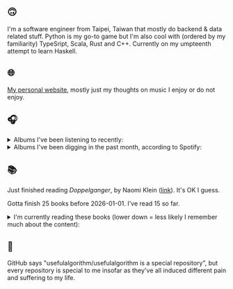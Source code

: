 ## 🙃

I'm a software engineer from Taipei, Taiwan that mostly do backend & data related stuff. Python is my go-to game but I'm also cool with (ordered by my familiarity) TypeSript, Scala, Rust and C++. Currently on my umpteenth attempt to learn Haskell.

## 🌐

[My personal website](https://usefulalgorithm.github.io/), mostly just my thoughts on music I enjoy or do not enjoy.

## 🎧

<details>
<summary>Albums I've been listening to recently:</summary>

- _Kesto (234.48:4)_, by Pan Sonic
- _Wide Awake_, by Mechatok
- _A Danger to Ourselves_, by Lucrecia Dalt

</details>

<details>
<summary>Albums I've been digging in the past month, according to Spotify:</summary>

- _Sortilège_, by Preservation, Gabe 'Nandez
- _Aysan_, by Kourosh Kanani
- _wishful thinking_, by Duval Timothy
- _Black Noise_, by Quinton Barnes
- _Friend_, by james K
- _Cleaning Out The Empty Administration Building_, by R.J.F.
- _Today, I Wrote Nothing_, by billy woods
- _Easy Lover_, by Martin Miller
- _Instant Holograms On Metal Film_, by Stereolab
- _HUMAN ERROR CLUB_, by HUMAN ERROR CLUB
- _CRUX_, by Al Wootton
- _Crack the Skye_, by Mastodon
- _private music_, by Deftones
- _God Does Like Ugly (Preluxe Edition)_, by JID
- _The Maiden_, by The Sound Of Animals Fighting
- _Wide Awake_, by Mechatok

</details>

## 📚

Just finished reading _Doppelganger_, by Naomi Klein ([link](https://hardcover.app/books/doppelganger-9)). It's OK I guess.

Gotta finish 25 books before 2026-01-01. I've read 15 so far.

<details>
<summary>I'm currently reading these books (lower down = less likely I remember much about the content):</summary>

- _Bad Infinity: Selected Writings_, by Aria Dean ([link](https://hardcover.app/books/bad-infinity))
- _The Absence of Myth: Writings on Surrealism_, by Georges Bataille, Michael   Richardson ([link](https://hardcover.app/books/the-absence-of-myth-writings-on-surrealism))
- _Genesis and Trace: Derrida Reading Husserl and Heidegger_, by Paola Marrati, Simon Sparks ([link](https://hardcover.app/books/genesis-and-trace))
- _Philosophical Chemistry: Genealogy of a Scientific Field_, by Manuel DeLanda ([link](https://hardcover.app/books/philosophical-chemistry))
- _Political Categories: Thinking Beyond Concepts_, by Michael Marder ([link](https://hardcover.app/books/political-categories))
- _Regeneration_, by Pat Barker ([link](https://hardcover.app/books/regeneration-1991))
- _K-punk_, by Mark Fisher ([link](https://hardcover.app/books/k-punk-2018))
- _A Biography of Ordinary Man: On Authorities and Minorities_, by François Laruelle, Jessie Hock, and friends ([link](https://hardcover.app/books/a-biography-of-ordinary-man))
- _A Short History of Decay_, by Emil M. Cioran, Richard Howard ([link](https://hardcover.app/books/a-short-history-of-decay))
- _Anti-Oedipus_, by Gilles Deleuze, Félix Guattari ([link](https://hardcover.app/books/anti-oedipus))
- _A Thousand Plateaus_, by Gilles Deleuze, Félix Guattari ([link](https://hardcover.app/books/a-thousand-plateaus))

</details>

## 💬

GitHub says "usefulalgorithm/usefulalgorithm is a special repository", but every repository is special to me insofar as they've all induced different pain and suffering to my life.